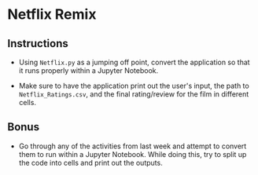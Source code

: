 # Netflix Remix

## Instructions

  * Using `Netflix.py` as a jumping off point, convert the application so that it runs properly within a Jupyter Notebook.

  * Make sure to have the application print out the user's input, the path to `Netflix_Ratings.csv`, and the final rating/review for the film in different cells.

## Bonus

  * Go through any of the activities from last week and attempt to convert them to run within a Jupyter Notebook. While doing this, try to split up the code into cells and print out the outputs.